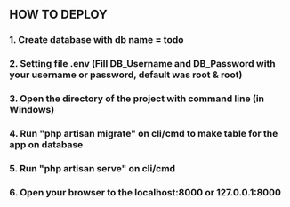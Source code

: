 ## HOW TO DEPLOY

### 1. Create database with db name = todo

### 2. Setting file .env (Fill DB_Username and DB_Password with your username or password, default was root & root)

### 3. Open the directory of the project with command line (in Windows)

### 4. Run "php artisan migrate" on cli/cmd to make table for the app on database

### 5. Run "php artisan serve" on cli/cmd

### 6. Open your browser to the localhost:8000 or 127.0.0.1:8000
